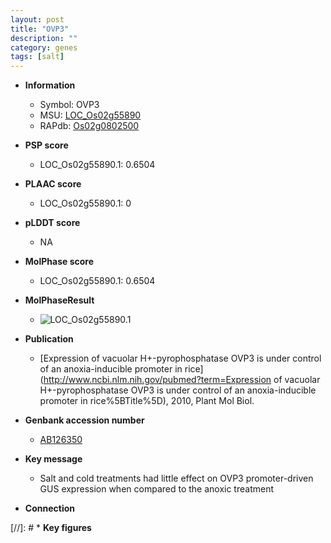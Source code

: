 ```yaml
---
layout: post
title: "OVP3"
description: ""
category: genes
tags: [salt]
---
```


* **Information**  
    + Symbol: OVP3  
    + MSU: [LOC_Os02g55890](http://rice.plantbiology.msu.edu/cgi-bin/ORF_infopage.cgi?orf=LOC_Os02g55890)  
    + RAPdb: [Os02g0802500](http://rapdb.dna.affrc.go.jp/viewer/gbrowse_details/irgsp1?name=Os02g0802500)  

* **PSP score**  
    + LOC_Os02g55890.1: 0.6504 

* **PLAAC score**  
    + LOC_Os02g55890.1: 0 

* **pLDDT score**
    + NA


* **MolPhase score**
    + LOC_Os02g55890.1: 0.6504

* **MolPhaseResult**
    + ![LOC_Os02g55890.1](https://ricepsp.github.io/pictures/LOC_Os02g/LOC_Os02g55890.1.png)

* **Publication**  
    + [Expression of vacuolar H+-pyrophosphatase OVP3 is under control of an anoxia-inducible promoter in rice](http://www.ncbi.nlm.nih.gov/pubmed?term=Expression of vacuolar H+-pyrophosphatase OVP3 is under control of an anoxia-inducible promoter in rice%5BTitle%5D), 2010, Plant Mol Biol.

* **Genbank accession number**  
    + [AB126350](http://www.ncbi.nlm.nih.gov/nuccore/AB126350)

* **Key message**  
    + Salt and cold treatments had little effect on OVP3 promoter-driven GUS expression when compared to the anoxic treatment

* **Connection**  

[//]: # * **Key figures**  


